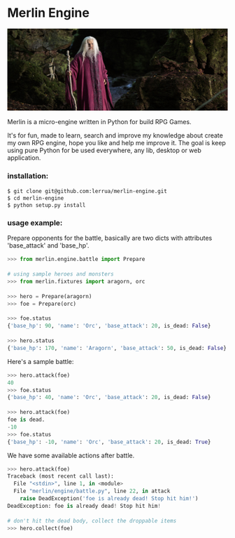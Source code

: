 Merlin Engine
=============
![merlin](/docs/merlin_728x270.png)

Merlin is a micro-engine written in Python for build RPG Games.

It's for fun, made to learn, search and improve my knowledge about create my own RPG engine, hope you like and help me improve it. 
The goal is keep using pure Python for be used everywhere, any lib, desktop or web application. 


### installation:

```
$ git clone git@github.com:lerrua/merlin-engine.git
$ cd merlin-engine
$ python setup.py install
```


### usage example:

Prepare opponents for the battle, basically are two dicts with attributes 'base_attack' and 'base_hp'.

```python
>>> from merlin.engine.battle import Prepare

# using sample heroes and monsters
>>> from merlin.fixtures import aragorn, orc

>>> hero = Prepare(aragorn)
>>> foe = Prepare(orc)

>>> foe.status
{'base_hp': 90, 'name': 'Orc', 'base_attack': 20, is_dead: False}

>>> hero.status
{'base_hp': 170, 'name': 'Aragorn', 'base_attack': 50, is_dead: False}
```

Here's a sample battle:
```python
>>> hero.attack(foe)
40
>>> foe.status
{'base_hp': 40, 'name': 'Orc', 'base_attack': 20, is_dead: False}

>>> hero.attack(foe)
foe is dead.
-10
>>> foe.status
{'base_hp': -10, 'name': 'Orc', 'base_attack': 20, is_dead: True}
```

We have some available actions after battle.
```python
>>> hero.attack(foe)
Traceback (most recent call last):
  File "<stdin>", line 1, in <module>
  File "merlin/engine/battle.py", line 22, in attack
    raise DeadException('foe is already dead! Stop hit him!')
DeadException: foe is already dead! Stop hit him!

# don't hit the dead body, collect the droppable items
>>> hero.collect(foe)
```
